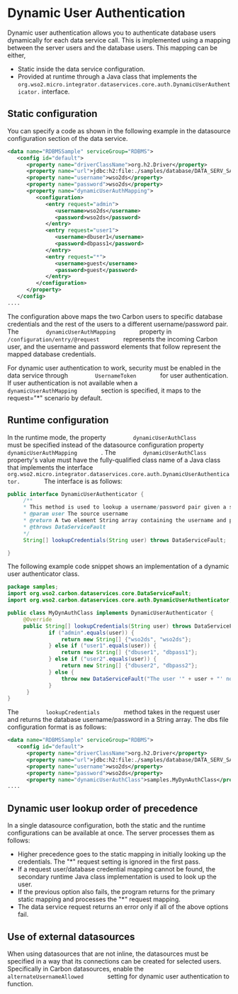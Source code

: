 # Dynamic User Authentication

Dynamic user authentication allows you to authenticate database users
dynamically for each data service call. This is implemented using a
mapping between the server users and the database users. This mapping
can be either,

-   Static inside the data service configuration.
-   Provided at runtime through a Java class that implements the
    `org.wso2.micro.integrator.dataservices.core.auth.DynamicUserAuthenticator.` interface.

## Static configuration

You can specify a code as shown in the following example in the
datasource configuration section of the data service.

```xml
<data name="RDBMSSample" serviceGroup="RDBMS">                           
   <config id="default">                                                      
      <property name="driverClassName">org.h2.Driver</property>                                      
      <property name="url">jdbc:h2:file:./samples/database/DATA_SERV_SAMP</property>
      <property name="username">wso2ds</property>
      <property name="password">wso2ds</property>
      <property name="dynamicUserAuthMapping">
         <configuration>
            <entry request="admin">
               <username>wso2ds</username>
               <password>wso2ds</password>
            </entry>
            <entry request="user1">
               <username>dbuser1</username>
               <password>dbpass1</password>
            </entry>
            <entry request="*">                                                                                  
               <username>guest</username>                                                                     
               <password>guest</password>                                                               
            </entry>                                                                        
         </configuration>                                                
      </property>                            
   </config>  
....
```

The configuration above maps the two Carbon users to specific database
credentials and the rest of the users to a different username/password
pair. The `         dynamicUserAuthMapping        ` property in
`         /configuration/entry/@request        ` represents the incoming
Carbon user, and the username and password elements that follow
represent the mapped database credentials.

For dynamic user authentication to work, security must be enabled in the
data service through `         UsernameToken        ` for user
authentication. If user authentication is not available when a
`         dynamicUserAuthMapping        ` section is specified, it maps
to the request="\*" scenario by default.

## Runtime configuration

In the runtime mode, the property
`         dynamicUserAuthClass        ` must be specified instead of the
datasource configuration property
`         dynamicUserAuthMapping        ` . The
`         dynamicUserAuthClass        ` property's value must have the
fully-qualified class name of a Java class that implements the interface
`         org.wso2.micro.integrator.dataservices.core.auth.DynamicUserAuthenticator.        `
The interface is as follows:

```java
public interface DynamicUserAuthenticator {
     /**
     * This method is used to lookup a username/password pair given a source username.
     * @param user The source username
     * @return A two element String array containing the username and password respectively
     * @throws DataServiceFault
     */
     String[] lookupCredentials(String user) throws DataServiceFault;

}
```

The following example code snippet shows an implementation of a dynamic
user authenticator class.

```java
package samples;
import org.wso2.carbon.dataservices.core.DataServiceFault;
import org.wso2.carbon.dataservices.core.auth.DynamicUserAuthenticator;

public class MyDynAuthClass implements DynamicUserAuthenticator {
     @Override
     public String[] lookupCredentials(String user) throws DataServiceFault {
             if ("admin".equals(user)) {
                 return new String[] {"wso2ds", "wso2ds"};
             } else if ("user1".equals(user)) {
                 return new String[] {"dbuser1", "dbpass1"};
             } else if ("user2".equals(user)) {
                 return new String[] {"dbuser2", "dbpass2"};
             } else {
                 throw new DataServiceFault("The user '" + user + "' not supported in invoking the target data service");
             }
      }
}
```

The `         lookupCredentials        ` method takes in the request
user and returns the database username/password in a String array. The
dbs file configuration format is as follows:

```xml
<data name="RDBMSSample" serviceGroup="RDBMS">                           
   <config id="default">
      <property name="driverClassName">org.h2.Driver</property>
      <property name="url">jdbc:h2:file:./samples/database/DATA_SERV_SAMP</property>
      <property name="username">wso2ds</property>
      <property name="password">wso2ds</property>                                             
      <property name="dynamicUserAuthClass">samples.MyDynAuthClass</property>
....
```

## Dynamic user lookup order of precedence

In a single datasource configuration, both the static and the runtime
configurations can be available at once. The server processes them as
follows:

-   Higher precedence goes to the static mapping in initially looking up
    the credentials. The "\*" request setting is ignored in the first
    pass.
-   If a request user/database credential mapping cannot be found, the
    secondary runtime Java class implementation is used to look up the
    user.
-   If the previous option also fails, the program returns for the
    primary static mapping and processes the "\*" request mapping.
-   The data service request returns an error only if all of the above
    options fail.

## Use of external datasources

When using datasources that are not inline, the
datasources must be specified in a way that its connections can be
created for selected users. Specifically in Carbon datasources, enable
the `         alternateUsernameAllowed        ` setting for dynamic user
authentication to function.